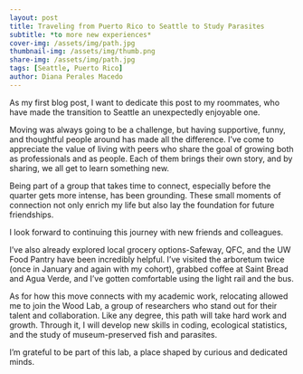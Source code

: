 ```yaml
---
layout: post
title: Traveling from Puerto Rico to Seattle to Study Parasites 
subtitle: *to more new experiences*
cover-img: /assets/img/path.jpg
thumbnail-img: /assets/img/thumb.png
share-img: /assets/img/path.jpg
tags: [Seattle, Puerto Rico]
author: Diana Perales Macedo
---
```



As my first blog post, I want to dedicate this post to my roommates, who have made the transition to Seattle an unexpectedly enjoyable one. 

 

Moving was always going to be a challenge, but having supportive, funny, and thoughtful people around has made all the difference. I’ve come to appreciate the value of living with peers who share the goal of growing both as professionals and as people. Each of them brings their own story, and by sharing, we all get to learn something new. 

 

Being part of a group that takes time to connect, especially before the quarter gets more intense, has been grounding. These small moments of connection not only enrich my life but also lay the foundation for future friendships. 

 

I look forward to continuing this journey with new friends and colleagues. 

 

I’ve also already explored local grocery options-Safeway, QFC, and the UW Food Pantry have been incredibly helpful. I’ve visited the arboretum twice (once in January and again with my cohort), grabbed coffee at Saint Bread and Agua Verde, and I’ve gotten comfortable using the light rail and the bus. 

 

As for how this move connects with my academic work, relocating allowed me to join the Wood Lab, a group of researchers who stand out for their talent and collaboration. Like any degree, this path will take hard work and growth. Through it, I will develop new skills in coding, ecological statistics, and the study of museum-preserved fish and parasites. 

I’m grateful to be part of this lab, a place shaped by curious and dedicated minds. 

 
